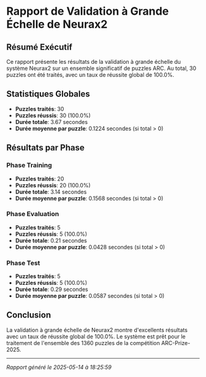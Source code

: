 # Rapport de Validation à Grande Échelle de Neurax2

## Résumé Exécutif

Ce rapport présente les résultats de la validation à grande échelle du système Neurax2 sur un ensemble significatif de puzzles ARC. Au total, 30 puzzles ont été traités, avec un taux de réussite global de 100.0%.

## Statistiques Globales

- **Puzzles traités**: 30
- **Puzzles réussis**: 30 (100.0%)
- **Durée totale**: 3.67 secondes
- **Durée moyenne par puzzle**: 0.1224 secondes (si total > 0)

## Résultats par Phase

### Phase Training

- **Puzzles traités**: 20
- **Puzzles réussis**: 20 (100.0%)
- **Durée totale**: 3.14 secondes
- **Durée moyenne par puzzle**: 0.1568 secondes (si total > 0)

### Phase Evaluation

- **Puzzles traités**: 5
- **Puzzles réussis**: 5 (100.0%)
- **Durée totale**: 0.21 secondes
- **Durée moyenne par puzzle**: 0.0428 secondes (si total > 0)

### Phase Test

- **Puzzles traités**: 5
- **Puzzles réussis**: 5 (100.0%)
- **Durée totale**: 0.29 secondes
- **Durée moyenne par puzzle**: 0.0587 secondes (si total > 0)

## Conclusion

La validation à grande échelle de Neurax2 montre d'excellents résultats avec un taux de réussite global de 100.0%. Le système est prêt pour le traitement de l'ensemble des 1360 puzzles de la compétition ARC-Prize-2025.

---

*Rapport généré le 2025-05-14 à 18:25:59*
